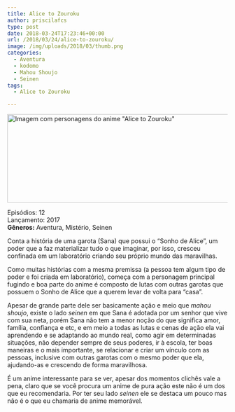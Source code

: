 ```yaml
---
title: Alice to Zouroku
author: priscilafcs
type: post
date: 2018-03-24T17:23:46+00:00
url: /2018/03/24/alice-to-zouroku/
image: /img/uploads/2018/03/thumb.png
categories:
  - Aventura
  - kodomo
  - Mahou Shoujo
  - Seinen
tags:
  - Alice to Zouroku

---
```

<img class="wp-image-104 size-full" title="Imagem com personagens do anime &quot;Alice to Zouroku&quot;" src="/img/uploads/2018/03/220px-Alice_to_Zōroku_volume_1_cover.png" alt="Imagem com personagens do anime &quot;Alice to Zouroku&quot;" width="700" height="202" srcset="/img/uploads/2018/03/220px-Alice_to_Zōroku_volume_1_cover.png 700w, /img/uploads/2018/03/220px-Alice_to_Zōroku_volume_1_cover-300x87.png 300w" sizes="(max-width: 700px) 100vw, 700px" />

Episódios: 12  
Lançamento: 2017  
**Gêneros:** Aventura, Mistério, Seinen

Conta a história de uma garota (Sana) que possui o &#8220;Sonho de Alice&#8221;, um poder que a faz materializar tudo o que imaginar, por isso, cresceu confinada em um laboratório criando seu próprio mundo das maravilhas.

Como muitas histórias com a mesma premissa (a pessoa tem algum tipo de poder e foi criada em laboratório), começa com a personagem principal fugindo e boa parte do anime é composto de lutas com outras garotas que possuem o Sonho de Alice que a querem levar de volta para &#8220;casa&#8221;.

Apesar de grande parte dele ser basicamente ação e meio que _mahou shoujo_, existe o lado _seinen_ em que Sana é adotada por um senhor que vive com sua neta, porém Sana não tem a menor noção do que significa amor, família, confiança e etc, e em meio a todas as lutas e cenas de ação ela vai aprendendo e se adaptando ao mundo real, como agir em determinadas situações, não depender sempre de seus poderes, ir à escola, ter boas maneiras e o mais importante, se relacionar e criar um vínculo com as pessoas, inclusive com outras garotas com o mesmo poder que ela, ajudando-as e crescendo de forma maravilhosa.

É um anime interessante para se ver, apesar dos momentos clichês vale a pena, claro que se você procura um anime de pura ação este não é um dos que eu recomendaria. Por ter seu lado _seinen_ ele se destaca um pouco mas não é o que eu chamaria de anime memorável.